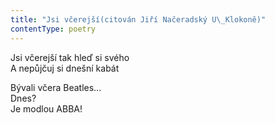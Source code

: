 ```yaml
---
title: "Jsi včerejší(citován Jiří Načeradský U\_Klokoně)"
contentType: poetry
---
```


<section>

Jsi včerejší tak hleď si svého  
A nepůjčuj si dnešní kabát

</section>

<section>

Bývali včera Beatles...  
Dnes?  
Je modlou ABBA!

</section>
